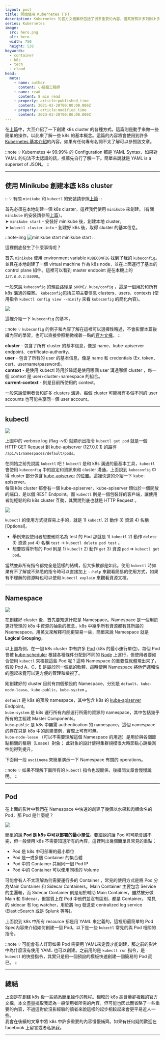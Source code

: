 ```yaml
---
layout: post
title: 開始使用 Kubernetes (下)
description: Kubernetes 的官方文檔雖然包括了很多重要的內容，但其實有許多對剛上手的使用者來說都是不需要馬上接觸的資訊，本篇文章將會以日常實作的角度來切入如何開始使用 Kubernetes。
series: Kubernetes
image:
  src: hero.png
  alt: hero
  width: 750
  height: 536
keywords:
  - container
  - k8s
  - tech
  - cloud
head:
  meta:
    - name: author
      content: 小貓貓工程師
    - name: read
      content: 8 min read
    - property: article:published_time
      content: 2021-02-20T00:00:00.000Z
    - property: article:modified_time
      content: 2023-03-20T00:00:00.000Z
---
```


在[上篇](https://blog.ewocker.com/blog/k8s-intro/01)中，大至介紹了一下創建 k8s cluster 的各種方式。這篇則是動手來做一些簡單的操作，以此來了解一些 k8s 的基本概念。這篇的內容將會使用到許多 [Kubernetes 基本介紹](https://blog.ewocker.com/intro-to-k8s/TODOLink)的內容，如果有任何專有名詞不太了解可以參照該文章。

::note
💡 Kubernetes 中 99.99% 的 Configuration 都是 YAML Syntax，如果對 YAML 的句法不太認識的話，推薦先自行了解一下。簡單來說就是 YAML is a superset of JSON。
::

---

## 使用 Minikube 創建本底 k8s cluster

::
💡 有關 `minikube` 和 `kubectl` 的安裝請參照[上篇](https://blog.ewocker.com/blog/k8s-intro/01)
::

首先必須在本地創建一個 k8s cluster，這裡我們使用 `minikube` 來創建。（有關 `minikube` 的安裝請參照[上篇](https://blog.ewocker.com/blog/k8s-intro/01)）。  
➤ `minikube start` - 安裝好 minikube 後，創建本地 cluster。  
➤ `kubectl cluster-info` - 創建好 k8s 後，取得 cluster 的基本信息。

::note-img
![minikube start](minikube.png)
minikube start
::

這裡倒底發生了什麼事情呢？

首先 `minikube` 使用 environment variable `KUBECONFIG` 找到了我的 `kubeconfig`。  
並且在本地創建了一個 virtual machine 作為 k8s node，並在上面運行了基本的 control plane 組件。這裡可以看到 master endpoint 是在本機上的 _`127.0.0.1:55008`_。

一般來說 `kubeconfig` 的預設路徑是 `$HOME/.kube/config` ，這是一個用於和所有 k8s 溝通的檔案。 `kubeconfig`包括三項主要信息 clusters、users、contexts (使用指令 `kubectl config view --minify` 來看 `kubeconfig` 的簡化內容)。

![](config.png)

這裡介紹一下 `kubeconfig` 的基本，

::note
💡 `kubeconfig` 的例子和內容了解在這裡可以選擇性略過，不會影響本篇後續內容的學習，也可以直接參照稍微複雜一點的[官方文檔](https://kubernetes.io/zh/docs/tasks/access-application-cluster/configure-access-multiple-clusters/?ref=blog.ewocker.com)。
::

**cluster** \- 包含了所有 cluster 的基本信息，像是 name、kube-apiserver endpoint、certificate-authority。  
**user** \- 包含了所有的 user 的基本信息，像是 name 和 credentials (Ex. token、cert、username/password)。  
**context** - 是使用 kubectl 時用於確認是使用哪個 user 溝通哪個 cluster ，每一個 context 是 user+cluster+namespace 的組合。  
**current-context** - 則是目前所使用的 context。

一般來說使用者會和許多 clusters 溝通，每個 cluster 可能擁有多個不同的 user accounts 也可能共享同一個 user account。

---

## kubectl

![](kubectl.png)

上圖中的 verbose log (flag -v6) 就顯示出指令 `kubectl get pod` 就是一個 HTTP GET Request 到 kube-apiserver (127.0.0.1) 的路徑 `/api/v1/namespaces/default/pods`。

在開始之前先說說 `kubectl` 吧！`kubectl` 是和 k8s 溝通的最基本工具，`kubectl` 會使用 `kubeconfig` 中的設定和資訊來和 cluster 溝通，上面說到 `kubeconfig` 中得 cluster 部分包含 [kube-apiserver](https://blog.ewocker.com/blog/k8s-intro/01/#kube-apiserver) 的位置。這裡快速的介紹一下 kube-apiserver。  
每個 k8s cluster 都會有一個 kube-apiserver，kube-apiserver 類似於一個開放的端口，是以個 REST Endpoint。而 `kubectl` 則是一個包裝好的客戶端，讓使用者能輕鬆的和 k8s cluster 互動，其實說到底也就是 HTTP Request 。

![](kubectl2.png)

`kubectl` 的使用方式挺容易上手的，就是 1) `kubectl` 2) 動作 3) 資源 4) 名稱 \[Optional\]。

* 舉例來說使用者想要刪除名為 test 的 Pod 那就是 1) `kubectl` 2) 動作 `delete` 3) 資源 `pod` 4) 名稱 `test` → `kubectl delete pod test` 。
* 想要取得所有的 Pod 則是 1) `kubeclt` 2) 動作 `get` 3) 資源 `pod` => `kubectl get pod`。

當然並非所有指令都完全是這樣的結構，但大多數都是如此。使用 `kubectl` 時如果有不了解或不熟悉的指令時可以直接加上 `--help` 來觀看簡易的使用方式，如果有不理解的資源時也可以使用 `kubectl explain` 來觀看資源文檔。  

---

## Namespace

![](namespace.png)

在創建好 cluster 後，首先要知道什麼是 Namespace。Namespace 是一個用於更好管理的 k8s 中資源的抽象的概念，k8s 中幾乎所有資源都有其所屬的 Naemespace。用英文來解釋可能更容易一些，簡單來說 Namespace 就是 **Logical Grouping**。

以上圖為例，在一個 k8s cluster 中有許多 [Pod](https://blog.ewocker.com/blog/k8s-intro/00/#pod) (k8s 的最小運行單位)，每個 Pod 會被 [kube-scheduler](https://blog.ewocker.com/blog/k8s-intro/00/#kube-scheduler) 根據各種條件分配到不同的 [Node](https://blog.ewocker.com/blog/k8s-intro/00/#node) 上運行，但使用者要如合使用 `kubectl` 來檢視這些 Pod 呢？這時 Namespace 的重要性就體現出來了，假設 Pod A、C、E 是屬於同一個組的軟體，這時使用 Namespace 將他們邏輯性的圈起來竟可以更方便的管理和檢視了。

剛創建好的 cluster 目前有四個預設的 Namespace，分別是 `default`、`kube-node-lease`、`kube-public`、`kube-system` 。

`default` 是 k8s 的預設 namespace，其中包含 k8s 的 [kube-apiserver](https://blog.ewocker.com/blog/k8s-intro/00/#kube-apiserver) Endpoint。  
`kube-system` 是 k8s 運行所有內部運行所需的資源的 namespace，其中包括幾乎所有的主組建 Master Components。  
`kube-public` 是 k8s 中無需 authentication 的 namespace，這個 namespace 的存在只是 k8s 中的創建慣例，實際上可有可無。  
`kube-node-lease` （可以不需要理解這個 Namespace 的用途）是用於與各個節點相關的租期（Lease）對象； 此對象的設計使得集群規模很大時節點心跳檢測性能得到提升。

下面用一段 `asciinema` 來簡單演示一下 Namespace 有關的 operations。

::note
💡 如果不理解下面所有的 `kubectl` 指令也沒關係，後續問文章會慢慢說明。
::

---

## Pod

在上面的影片中我們在 Namespace 中快速的創建了幾個以水果和肉類命名的 Pod，那 Pod 是什麼呢？

![](pod.png)

簡單的說 **Pod 是 k8s 中可以部署的最小單位**。要細說的話 Pod 可可能會講不完，但一般使用 k8s 不需要知道所有的內容，這裡列出幾個簡單且常見的重點：

* Pod 是 k8s 中可部署的最小單位
* Pod 是一或多個 Container 的集合體
* Pod 中的 Container 共用同一個 Pod IP
* Pod 中的 Container 可以使用同樣的 Volume

可能會有人不太理解為何需要運行多的 Container ，常見的使用方式是將 Pod 分為Main Container 和 Sidecar Containers。Main Container 主要包含 Service 的主邏輯，而 Sidecar Container 則是用於輔助 Main Container。雖然被分做 Main 和 Sidecar，但實質上在 Pod 中他們並沒有區別，都是 Container。 常見的 sidecar 有 log watcher，用於將 log 發送至 centralized log service (ElasticSearch 或是 Splunk 等等)。

上面說到 k8s 中所有 resource 都是用 YAML 來定義的，這裡用最簡單的 Pod Spec內容來介紹如何創建一個 Pod。以下是一些 `kubectl` 常見的與 Pod 相關的指令。

::note
💡 可能會有人好奇如果 Pod 需要用 YAML來定義才能創建，那之前的影片中為什麼沒有使用 YAML 也可以創建。之前用的是 `kubectl run` 指令，是 `kubectl` 的快捷指令，其實只是用一個預設的模板快速創建一個簡易的 Pod 而已。
::

---

## 總結

上面是在創建 k8s 後一些熟悉簡單操作的教程。相較於 k8s 高含量卻複雜的官方文檔，本文盡量摘取我認為一般使用者所需的內容，但可能也因此而省略了一些重要的內容，不過這對於沒影經驗的讀者來說這樣的起步相較起來會更平易近人一些。  
我會在後續的文章中將 k8s 中許多重要的內容慢慢補齊。如果有任何疑問歡迎在facebook 上留言或者私訊我。

---
